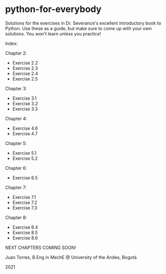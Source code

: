 # python-for-everybody
Solutions for the exercises in Dr. Severance's excellent introductory book to Python. Use these as a guide, but make sure to come up with your own solutions. You won't learn unless you practice!

Index:

  Chapter 2:
  - Exercise 2.2
  - Exercise 2.3
  - Exercise 2.4
  - Exercise 2.5
  
  Chapter 3:
  - Exercise 3.1
  - Exercise 3.2
  - Exercise 3.3
  
  Chapter 4:
  - Exercise 4.6
  - Exercise 4.7
  
  Chapter 5:
  - Exercise 5.1
  - Exercise 5.2  

  Chapter 6:
  - Exercise 6.5  

  Chapter 7:
  - Exercise 7.1
  - Exercise 7.2
  - Exercise 7.3  

  Chapter 8:
  - Exercise 8.4
  - Exercise 8.5
  - Exercise 8.6
  
NEXT CHAPTERS COMING SOON!
  
  
  
Juan Torres, B.Eng in MechE @ University of the Andes, Bogotá

2021
